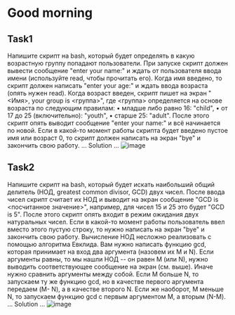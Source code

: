 # Good morning 
## Task1
Напишите скрипт на bash, который будет определять в какую возрастную группу
попадают пользователи. При запуске скрипт должен вывести сообщение "enter
your name:" и ждать от пользователя ввода имени (используйте read, чтобы
прочитать его). Когда имя введено, то скрипт должен написать "enter your age:"
и ждать ввода возраста (опять нужен read). Когда возраст введен, скрипт пишет
на экран "<Имя>, your group is <группа>", где <группа> определяется на основе
возраста по следующим правилам:
• младше либо равно 16: "child",
• от 17 до 25 (включительно): "youth",
• старше 25: "adult".
После этого скрипт опять выводит сообщение "enter your name:" и всё
начинается по новой. Если в какой-то момент работы скрипта будет введено
пустое имя или возраст 0, то скрипт должен написать на экран "bye" и
закончить свою работу.
...
Solution
...
![image](https://user-images.githubusercontent.com/89968748/188398908-e0829a42-9948-4da6-94f8-bc67215c60ec.png)
## Task2
Напишите скрипт на bash, который будет искать наибольший общий делитель
(НОД, greatest common divisor, GCD) двух чисел.
После ввода чисел скрипт считает их НОД и выводит на экран
сообщение "GCD is <посчитанное значение>", например, для чисел 15 и 25
это будет "GCD is 5". После этого скрипт опять входит в режим ожидания двух
натуральных чисел. Если в какой-то момент работы пользователь ввел вместо
этого пустую строку, то нужно написать на экран "bye" и закончить свою
работу.
Вычисление НОД несложно реализовать с помощью алгоритма Евклида. Вам
нужно написать функцию gcd, которая принимает на вход два аргумента
(назовем их M и N). Если аргументы равны, то мы нашли НОД -- он
равен M (или N), нужно выводить соответствующее сообщение на экран (см.
выше). Иначе нужно сравнить аргументы между собой. Если M больше N, то
запускаем ту же функцию gcd, но в качестве первого аргумента передаем (M-
N), а в качестве второго N. Если же наоборот, M меньше N, то запускаем
функцию gcd с первым аргументом M, а вторым (N-M).
...
Solution
...
![image](https://user-images.githubusercontent.com/89968748/188399138-6ae3ebbd-ea75-4680-b0e2-e5233d9d4ff1.png)
